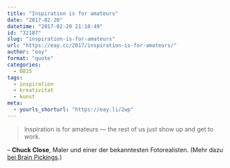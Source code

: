 ```yaml
---
title: "Inspiration is for amateurs"
date: "2017-02-20"
datetime: "2017-02-20 21:18:49"
id: "32187"
slug: "inspiration-is-for-amateurs"
url: "https://eay.cc/2017/inspiration-is-for-amateurs/"
author: "eay"
format: "quote"
categories:
  - 0815
tags:
  - inspiration
  - kreativitat
  - kunst
meta:
  - yourls_shorturl: "https://eay.li/2wp"
---
```


> Inspiration is for amateurs — the rest of us just show up and get to work.

– **Chuck Close**, Maler und einer der bekanntesten Fotorealisten. (Mehr dazu [bei Brain Pickings](https://www.brainpickings.org/index.php/2012/12/27/chuck-close-on-creativity/).)
